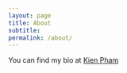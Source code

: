 ```yaml
---
layout: page
title: About
subtitle: 
permalink: /about/
---
```


You can find my bio at [Kien Pham](http://www.kienpt.com)
